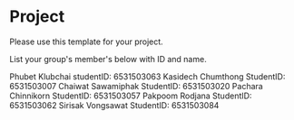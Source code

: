 Project
=============
Please use this template for your project.

List your group's member's below with ID and name.

Phubet Klubchai studentID: 6531503063
Kasidech  Chumthong StudentID: 6531503007
Chaiwat Sawamiphak StudentID: 6531503020
Pachara Chinnikorn StudentID: 6531503057
Pakpoom Rodjana StudentID: 6531503062
Sirisak Vongsawat StudentID: 6531503084

 


